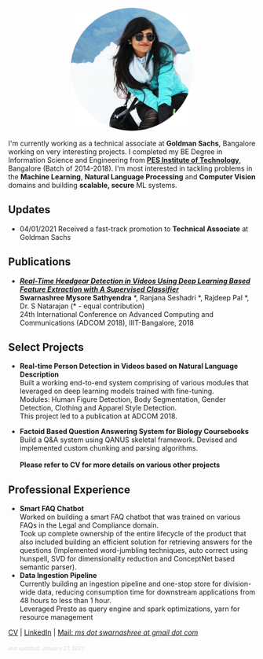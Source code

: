 <p align="center">
  <img src="swarnashree.png" width="250" height="250">
</p>
                                

I'm currently working as a technical associate at **Goldman Sachs**, Bangalore working on very interesting projects. I completed my BE Degree in Information Science and Engineering from [**PES Institute of Technology**](https://www.pes.edu/), Bangalore (Batch of 2014-2018). 
I'm most interested in tackling problems in the **Machine Learning**, **Natural Language Processing** and **Computer Vision** domains and building **scalable, secure** ML systems.

## Updates
- 04/01/2021 Received a fast-track promotion to **Technical Associate** at Goldman Sachs

## Publications
- [***Real-Time Headgear Detection in Videos Using Deep Learning Based Feature Extraction with A Supervised Classifier***](https://doi.org/10.34048/ADCOM.2018.Paper.9)
 <br/> **Swarnashree Mysore Sathyendra** \*, Ranjana Seshadri \*, Rajdeep Pal \*, Dr. S Natarajan (\* - equal contribution)
 <br/> 24th International Conference on Advanced Computing and Communications (ADCOM 2018), IIIT-Bangalore, 2018

## Select Projects
- **Real-time Person Detection in Videos based on Natural Language Description**
<br/> Built a working end-to-end system comprising of various modules that leveraged on deep learning models trained with fine-tuning. 
<br/> Modules: Human Figure Detection, Body Segmentation, Gender Detection, Clothing and Apparel Style Detection.
<br/> This project led to a publication at ADCOM 2018.

- **Factoid Based Question Answering System for Biology Coursebooks**
<br/> Build a Q&A system using QANUS skeletal framework. Devised and implemented custom chunking and parsing algorithms. 
<br/><br/> **Please refer to CV for more details on various other projects**

## Professional Experience
- **Smart FAQ Chatbot**
<br/> Worked on building a smart FAQ chatbot that was trained on various FAQs in the Legal and Compliance domain. 
<br/> Took up complete ownership of the entire lifecycle of the product that also included building an efficient solution for retrieving answers for the questions (Implemented word-jumbling techniques, auto correct using hunspell, SVD for dimensionality reduction and ConceptNet based semantic parser).
- **Data Ingestion Pipeline**
<br/> Currently building an ingestion pipeline and one-stop store for division-wide data, reducing consumption time for downstream applications from 48 hours to less than 1 hour.
<br/>Leveraged Presto as query engine and spark optimizations, yarn for resource management

[CV](Swarnashree_MS_CV.pdf)  |  [LinkedIn](https://in.linkedin.com/in/swarnashree-mysore-sathyendra-47621a136)  |  [Mail: *ms dot swarnashree at gmail dot com*](mailto:ms.swarnashree@gmail.com)

<span style="color: #d9d9d9; font-size: 0.75em">*last updated: January 27, 2021*</span>

